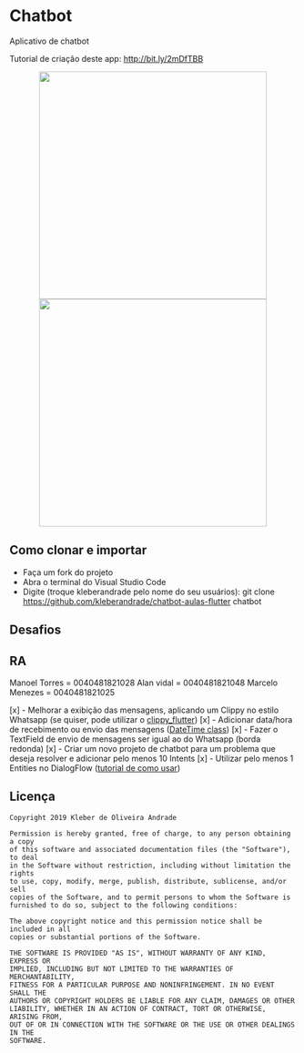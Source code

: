 # Chatbot

Aplicativo de chatbot

Tutorial de criação deste app: http://bit.ly/2mDfTBB

<p align="center">
    <img src="https://i.ibb.co/272xMPh/Screenshot-2019-11-27-10-01-41-701-com-example-chatbot.jpg" width="400"/>
    <img src="https://i.ibb.co/8NqJQhk/Screenshot-2019-11-27-10-02-18-434-com-example-chatbot.jpg" width="400"/>
</p>

## Como clonar e importar

-   Faça um fork do projeto
-   Abra o terminal do Visual Studio Code
-   Digite (troque kleberandrade pelo nome do seu usuários): git clone https://github.com/kleberandrade/chatbot-aulas-flutter chatbot

## Desafios

## RA
Manoel Torres = 0040481821028
Alan vidal = 0040481821048
Marcelo Menezes = 0040481821025

[x] - Melhorar a exibição das mensagens, aplicando um Clippy no estilo Whatsapp (se quiser, pode utilizar o [clippy_flutter](https://pub.dev/packages/clippy_flutter))
[x] - Adicionar data/hora de recebimento ou envio das mensagens ([DateTime class](https://api.flutter.dev/flutter/dart-core/DateTime-class.html))
[x] - Fazer o TextField de envio de mensagens ser igual ao do Whatsapp (borda redonda)
[x] - Criar um novo projeto de chatbot para um problema que deseja resolver e adicionar pelo menos 10 Intents
[x] - Utilizar pelo menos 1 Entities no DialogFlow ([tutorial de como usar](https://www.youtube.com/watch?v=3ePcMGW5cjo))

## Licença

    Copyright 2019 Kleber de Oliveira Andrade
    
    Permission is hereby granted, free of charge, to any person obtaining a copy
    of this software and associated documentation files (the "Software"), to deal
    in the Software without restriction, including without limitation the rights
    to use, copy, modify, merge, publish, distribute, sublicense, and/or sell
    copies of the Software, and to permit persons to whom the Software is
    furnished to do so, subject to the following conditions:
    
    The above copyright notice and this permission notice shall be included in all
    copies or substantial portions of the Software.
    
    THE SOFTWARE IS PROVIDED "AS IS", WITHOUT WARRANTY OF ANY KIND, EXPRESS OR
    IMPLIED, INCLUDING BUT NOT LIMITED TO THE WARRANTIES OF MERCHANTABILITY,
    FITNESS FOR A PARTICULAR PURPOSE AND NONINFRINGEMENT. IN NO EVENT SHALL THE
    AUTHORS OR COPYRIGHT HOLDERS BE LIABLE FOR ANY CLAIM, DAMAGES OR OTHER
    LIABILITY, WHETHER IN AN ACTION OF CONTRACT, TORT OR OTHERWISE, ARISING FROM,
    OUT OF OR IN CONNECTION WITH THE SOFTWARE OR THE USE OR OTHER DEALINGS IN THE
    SOFTWARE.
